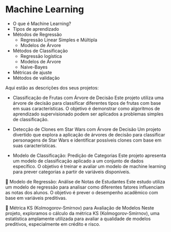 # Machine Learning
- O que é Machine Learning?
- Tipos de aprendizado
- Métodos de Regressão
    - Regressão Linear Simples e Múltipla
    - Modelos de Árvore
- Métodos de Classificação
    - Regressão logística
    - Modelos de Árvore
    - Naive-Bayes
- Métricas de ajuste
- Métodos de validação

Aqui estão as descrições dos seus projetos:

- Classificação de Frutas com Árvore de Decisão
Este projeto utiliza uma árvore de decisão para classificar diferentes tipos de frutas com base em suas características. O objetivo é demonstrar como algoritmos de aprendizado supervisionado podem ser aplicados a problemas simples de classificação.


 - Detecção de Clones em Star Wars com Árvore de Decisão
Um projeto divertido que explora a aplicação de árvores de decisão para classificar personagens de Star Wars e identificar possíveis clones com base em suas características.


 - Modelo de Classificação: Predição de Categorias
Este projeto apresenta um modelo de classificação aplicado a um conjunto de dados específico. O objetivo é treinar e avaliar um modelo de machine learning para prever categorias a partir de variáveis disponíveis.



📌 Modelo de Regressão: Análise de Notas de Estudantes
Este estudo utiliza um modelo de regressão para analisar como diferentes fatores influenciam as notas dos alunos. O objetivo é prever o desempenho acadêmico com base em variáveis preditivas.


📌 Métrica KS (Kolmogorov-Smirnov) para Avaliação de Modelos
Neste projeto, exploramos o cálculo da métrica KS (Kolmogorov-Smirnov), uma estatística amplamente utilizada para avaliar a qualidade de modelos preditivos, especialmente em crédito e risco.










